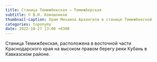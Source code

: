 ```yaml
---
title: Станица Темижбекская — Темижберская
subtitle: © В.Н. Ковешников
thumbnail-caption: Храм Михаила Архангела в станице Темижбекской
categories: toponymy
date: 2022-10-27 13:00 +0300
---
```

Станица Темижбекская, расположена в восточной части Краснодарского края на высоком правом берегу реки Кубань в Кавказском районе.